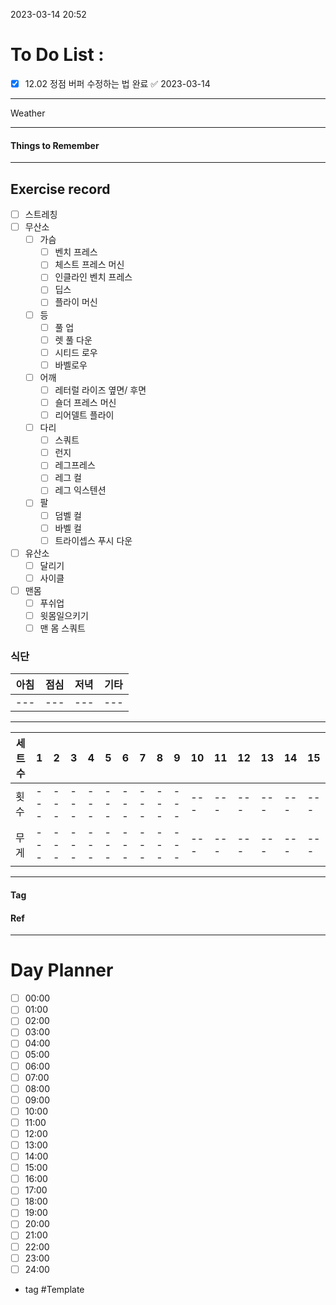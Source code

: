 2023-03-14 20:52

# To Do List :

- [x] 12.02 정점 버퍼 수정하는 법 완료 ✅ 2023-03-14

---

Weather

---

#### Things to Remember

---

## Exercise record

- [ ] 스트레칭
- [ ] 무산소
	- [ ] 가슴
		- [ ] 벤치 프레스
		- [ ] 체스트 프레스 머신
		- [ ] 인클라인 벤치 프레스
		- [ ] 딥스
		- [ ] 플라이 머신
	- [ ] 등
		- [ ] 풀 업
		- [ ] 렛 풀 다운
		- [ ] 시티드 로우
		- [ ] 바벨로우
	- [ ] 어깨
		- [ ] 레터럴 라이즈 옆면/ 후면
		- [ ] 숄더 프레스 머신
		- [ ] 리어델트 플라이
	- [ ] 다리
		- [ ] 스쿼트
		- [ ] 런지
		- [ ] 레그프레스
		- [ ] 레그 컬
		- [ ] 레그 익스텐션
	- [ ] 팔
		- [ ] 덤벨 컬
		- [ ] 바벨 컬
		- [ ] 트라이셉스 푸시 다운
- [ ] 유산소
	- [ ] 달리기
	- [ ] 사이클
- [ ] 맨몸
	- [ ] 푸쉬업
	- [ ] 윗몸일으키기
	- [ ] 맨 몸 스쿼트

### 식단

|아침|점심|저녁|기타|
|---|---|---|---|
|---|---|---|---|

-----

|세트수|1|2|3|4|5|6|7|8|9|10|11|12|13|14|15|
|---|---|---|---|---|---|---|---|---|---|---|---|---|---|---|---|
|횟수|---|---|---|---|---|---|---|---|---|---|---|---|---|---|---|
|무게|---|---|---|---|---|---|---|---|---|---|---|---|---|---|---|

---

#### Tag

#### Ref

---

# Day Planner

- [ ] 00:00 
- [ ] 01:00 
- [ ] 02:00 
- [ ] 03:00
- [ ] 04:00
- [ ] 05:00
- [ ] 06:00 
- [ ] 07:00 
- [ ] 08:00 
- [ ] 09:00 
- [ ] 10:00 
- [ ] 11:00 
- [ ] 12:00 
- [ ] 13:00 
- [ ] 14:00 
- [ ] 15:00 
- [ ] 16:00 
- [ ] 17:00 
- [ ] 18:00 
- [ ] 19:00 
- [ ] 20:00 
- [ ] 21:00 
- [ ] 22:00 
- [ ] 23:00 
- [ ] 24:00 

- tag
#Template